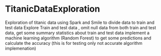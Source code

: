 # TitanicDataExploration
Exploration of titanic data using Spark and Smile to divide data to train and test data 
Explore Train and test data , omit null data from both train and test data, get some summary statistics about train and test data
implement a machine learning algorithm (Random Forest) to get some predictions and calculate the accuracy (this is for testing only not accurate algorithm implemenation)
